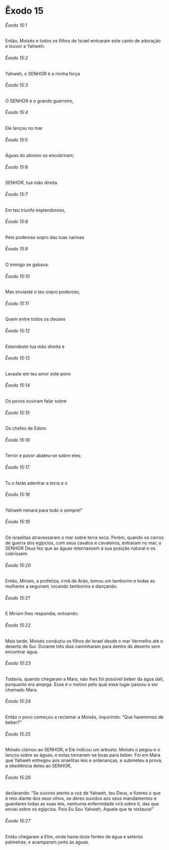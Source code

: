 # Êxodo 15

###### Êxodo 15:1

Então, Moisés e todos os filhos de Israel entoaram este canto de adoração e louvor a Yahweh:

###### Êxodo 15:2

Yahweh, o SENHOR é a minha força

###### Êxodo 15:3

O SENHOR é o grande guerreiro,

###### Êxodo 15:4

Ele lançou no mar

###### Êxodo 15:5

Águas do abismo os encobriram;

###### Êxodo 15:6

SENHOR, tua mão direita

###### Êxodo 15:7

Em teu triunfo esplendoroso,

###### Êxodo 15:8

Pelo poderoso sopro das tuas narinas

###### Êxodo 15:9

O inimigo se gabava:

###### Êxodo 15:10

Mas enviaste o teu sopro poderoso,

###### Êxodo 15:11

Quem entre todos os deuses

###### Êxodo 15:12

Estendeste tua mão direita e

###### Êxodo 15:13

Levaste em teu amor este povo

###### Êxodo 15:14

Os povos ouviram falar sobre

###### Êxodo 15:15

Os chefes de Edom

###### Êxodo 15:16

Terror e pavor abateu-se sobre eles;

###### Êxodo 15:17

Tu o farás adentrar a terra e o

###### Êxodo 15:18

Yahweh reinará para todo o sempre!”

###### Êxodo 15:19

Os israelitas atravessaram o mar sobre terra seca. Porém, quando os carros de guerra dos egípcios, com seus cavalos e cavaleiros, entraram no mar, o SENHOR Deus fez que as águas retornassem à sua posição natural e os cobrissem.

###### Êxodo 15:20

Então, Miriam, a profetiza, irmã de Arão, tomou um tamborim e todas as mulheres a seguiram, tocando tamborins e dançando.

###### Êxodo 15:21

E Miriam lhes respondia, entoando:

###### Êxodo 15:22

Mais tarde, Moisés conduziu os filhos de Israel desde o mar Vermelho até o deserto de Sur. Durante três dias caminharam para dentro do deserto sem encontrar água.

###### Êxodo 15:23

Todavia, quando chegaram a Mara, não lhes foi possível beber da água dali, porquanto era amarga. Esse é o motivo pelo qual esse lugar passou a ser chamado Mara.

###### Êxodo 15:24

Então o povo começou a reclamar a Moisés, inquirindo: “Que haveremos de beber?”

###### Êxodo 15:25

Moisés clamou ao SENHOR, e Ele indicou um arbusto. Moisés o pegou e o lançou sobre as águas, e estas tornaram-se boas para beber. Foi em Mara que Yahweh entregou aos israelitas leis e ordenanças, e submeteu a prova, a obediência deles ao SENHOR,

###### Êxodo 15:26

declarando: “Se ouvires atento a voz de Yahweh, teu Deus, e fizeres o que é reto diante dos seus olhos, se deres ouvidos aos seus mandamentos e guardares todas as suas leis, nenhuma enfermidade virá sobre ti, das que enviei sobre os egípcios. Pois Eu Sou Yahweh, Aquele que te restaura!”

###### Êxodo 15:27

Então chegaram a Elim, onde havia doze fontes de água e setenta palmeiras; e acamparam junto às águas.

